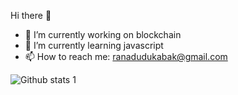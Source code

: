Hi there 👋


- 🔭 I’m currently working on blockchain
- 🌱 I’m currently learning javascript
- 📫 How to reach me: ranadudukabak@gmail.com

![Github stats 1](https://github-readme-stats.vercel.app/api?username=ranadudukabak&show_icons=true&theme=gradient)
